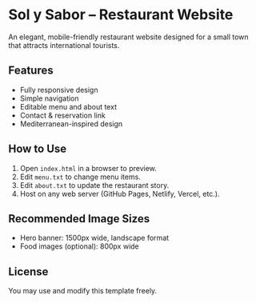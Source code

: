 # Sol y Sabor – Restaurant Website

An elegant, mobile-friendly restaurant website designed for a small town
that attracts international tourists.

## Features
- Fully responsive design
- Simple navigation
- Editable menu and about text
- Contact & reservation link
- Mediterranean-inspired design

## How to Use
1. Open `index.html` in a browser to preview.
2. Edit `menu.txt` to change menu items.
3. Edit `about.txt` to update the restaurant story.
4. Host on any web server (GitHub Pages, Netlify, Vercel, etc.).

## Recommended Image Sizes
- Hero banner: 1500px wide, landscape format
- Food images (optional): 800px wide

## License
You may use and modify this template freely.
